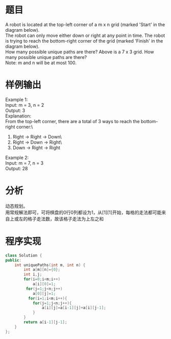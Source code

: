 # 题目
A robot is located at the top-left corner of a m x n grid (marked 'Start' in the diagram below).\
The robot can only move either down or right at any point in time. The robot is trying to reach the bottom-right corner of the grid (marked 'Finish' in the diagram below).\
How many possible unique paths are there?
Above is a 7 x 3 grid. How many possible unique paths are there?\
Note: m and n will be at most 100.
# 样例输出
Example 1:\
Input: m = 3, n = 2\
Output: 3\
Explanation:\
From the top-left corner, there are a total of 3 ways to reach the bottom-right corner:\
1. Right -> Right -> Down\
2. Right -> Down -> Right\
3. Down -> Right -> Right

Example 2:\
Input: m = 7, n = 3\
Output: 28
# 分析
动态规划。\
用常规解法即可，可将棋盘的0行0列都设为1，从[1][1]开始，每格的走法都可能来自上或左的格子走法数，故该格子走法为上左之和
# 程序实现
```cpp
class Solution {
public:
    int uniquePaths(int m, int n) {
        int a[m][n]={0};
        int i,j;
        for(i=0;i<m;i++)
            a[i][0]=1;
         for(j=1;j<n;j++)
            a[0][j]=1;
          for(i=1;i<m;i++){
            for(j=1;j<n;j++){
                a[i][j]=a[i-1][j]+a[i][j-1];
            }
        }
        return a[i-1][j-1];
    }
};
```
